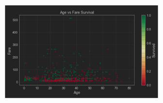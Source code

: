 ![Age vs Fare Survival](https://github.com/james-salafatinos/Titanic-Kaggle/blob/master/TitanicGraphic.PNG)

